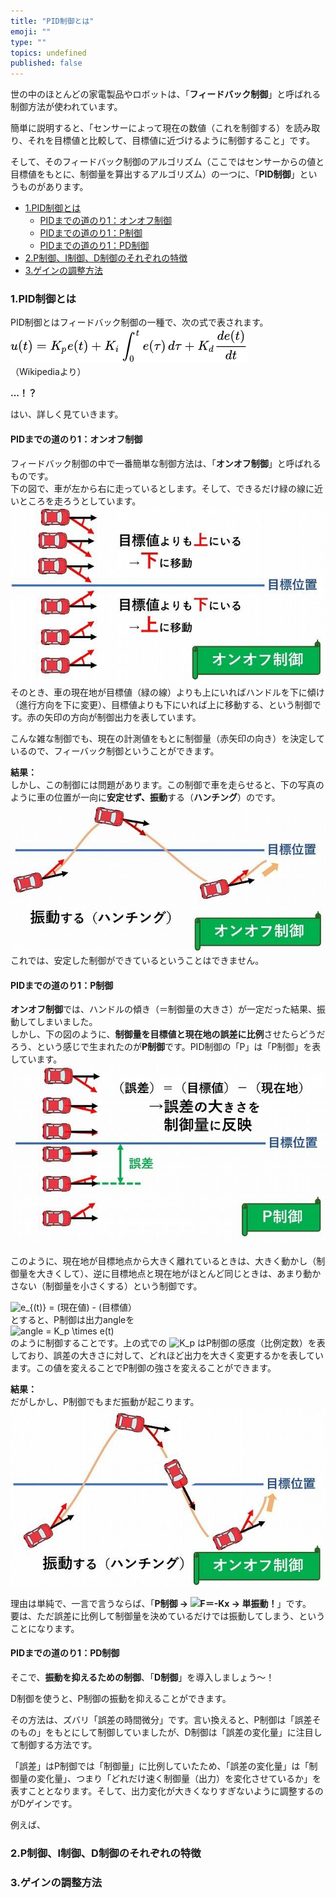 ```yaml
---
title: "PID制御とは"
emoji: ""
type: ""
topics: undefined
published: false
---
```


世の中のほとんどの家電製品やロボットは、「**フィードバック制御**」と呼ばれる制御方法が使われています。

簡単に説明すると、「センサーによって現在の数値（これを制御する）を読み取り、それを目標値と比較して、目標値に近づけるように制御すること」です。

そして、そのフィードバック制御のアルゴリズム（ここではセンサーからの値と目標値をもとに、制御量を算出するアルゴリズム）の一つに、「**PID制御**」というものがあります。  
  
* [1.PID制御とは](#1PID制御とは)  
   * [PIDまでの道のり1：オンオフ制御](#PIDまでの道のり1オンオフ制御)  
   * [PIDまでの道のり1：P制御](#PIDまでの道のり1P制御)  
   * [PIDまでの道のり1：PD制御](#PIDまでの道のり1PD制御)
* [2.P制御、I制御、D制御のそれぞれの特徴](#2P制御I制御D制御のそれぞれの特徴)
* [3.ゲインの調整方法](#3ゲインの調整方法)

### 1.PID制御とは

PID制御とはフィードバック制御の一種で、次の式で表されます。  
![f:id:pythonjacascript:20181029221112p:plain](/images/ppythonjacascript2018102920181029221112.png "f:id:pythonjacascript:20181029221112p:plain")  
（Wikipediaより）

**...！？**

はい、詳しく見ていきます。  
  
#### PIDまでの道のり1：オンオフ制御

フィードバック制御の中で一番簡単な制御方法は、「**オンオフ制御**」と呼ばれるものです。  
下の図で、車が左から右に走っているとします。そして、できるだけ緑の線に近いところを走ろうとしています。  
![f:id:pythonjacascript:20181029235748j:plain](/images/ppythonjacascript2018102920181029235748.jpg "f:id:pythonjacascript:20181029235748j:plain")  
そのとき、車の現在地が目標値（緑の線）よりも上にいればハンドルを下に傾け（進行方向を下に変更）、目標値よりも下にいれば上に移動する、という制御です。赤の矢印の方向が制御出力を表しています。

こんな雑な制御でも、現在の計測値をもとに制御量（赤矢印の向き）を決定しているので、フィーバック制御ということができます。

**結果：**  
しかし、この制御には問題があります。この制御で車を走らせると、下の写真のように車の位置が一向に**安定せず、振動**する（**ハンチング**）のです。  
![f:id:pythonjacascript:20181030001246j:plain](/images/ppythonjacascript2018103020181030001246.jpg "f:id:pythonjacascript:20181030001246j:plain")  
これでは、安定した制御ができているということはできません。  
  
  
#### PIDまでの道のり1：P制御

**オンオフ制御**では、ハンドルの傾き（＝制御量の大きさ）が一定だった結果、振動してしまいました。  
しかし、下の図のように、**制御量を目標値と現在地の誤差に比例**させたらどうだろう、という感じで生まれたのが**P制御**です。PID制御の「P」は「P制御」を表しています。  
![f:id:pythonjacascript:20181030002116j:plain](/images/ppythonjacascript2018103020181030002116.jpg "f:id:pythonjacascript:20181030002116j:plain")

このように、現在地が目標地点から大きく離れているときは、大きく動かし（制御量を大きくして）、逆に目標地点と現在地がほとんど同じときは、あまり動かさない（制御量を小さくする）という制御です。

![ e_{(t)} = ](https://chart.apis.google.com/chart?cht=tx&chl=%20e_%7B%28t%29%7D%20%3D%20) (現在値) - (目標値）  
とすると、P制御は出力angleを  
![ angle = K_p \times e(t)](https://chart.apis.google.com/chart?cht=tx&chl=%20angle%20%3D%20K_p%20%5Ctimes%20e%28t%29)  
のように制御することです。上の式での ![ K_p](https://chart.apis.google.com/chart?cht=tx&chl=%20K_p) はP制御の感度（比例定数）を表しており、誤差の大きさに対して、どれほど出力を大きく変更するかを表しています。この値を変えることでP制御の強さを変えることができます。

  
**結果：**  
だがしかし、P制御でもまだ振動が起こります。  
![f:id:pythonjacascript:20181030004048j:plain](/images/ppythonjacascript2018103020181030004048.jpg "f:id:pythonjacascript:20181030004048j:plain")

理由は単純で、一言で言うならば、「**P制御 → ![F＝-Kx](https://chart.apis.google.com/chart?cht=tx&chl=F%EF%BC%9D-Kx) → 単振動！**」です。  
要は、ただ誤差に比例して制御量を決めているだけでは振動してしまう、ということになります。  
  
  
#### PIDまでの道のり1：PD制御

そこで、**振動を抑えるための制御**、「**D制御**」を導入しましょう～！

D制御を使うと、P制御の振動を抑えることができます。

その方法は、ズバリ「誤差の時間微分」です。言い換えると、P制御は「誤差そのもの」をもとにして制御していましたが、D制御は「誤差の変化量」に注目して制御する方法です。

「誤差」はP制御では「制御量」に比例していたため、「誤差の変化量」は「制御量の変化量」、つまり「どれだけ速く制御量（出力）を変化させているか」を表すこととなります。そして、出力変化が大きくなりすぎないように調整するのがDゲインです。

例えば、  
  
  
### 2.P制御、I制御、D制御のそれぞれの特徴

### 3.ゲインの調整方法